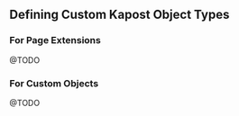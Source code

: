 Defining Custom Kapost Object Types
----
### For Page Extensions
@TODO


### For Custom Objects
@TODO
